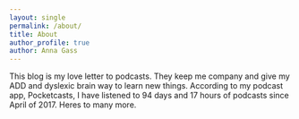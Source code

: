 ```yaml
---
layout: single
permalink: /about/
title: About
author_profile: true
author: Anna Gass
---
```


This blog is my love letter to podcasts. They keep me company and give my ADD and dyslexic brain way to learn new things. According to my podcast app, Pocketcasts, I have listened to 94 days and 17 hours of podcasts since April of 2017. Heres to many more.
